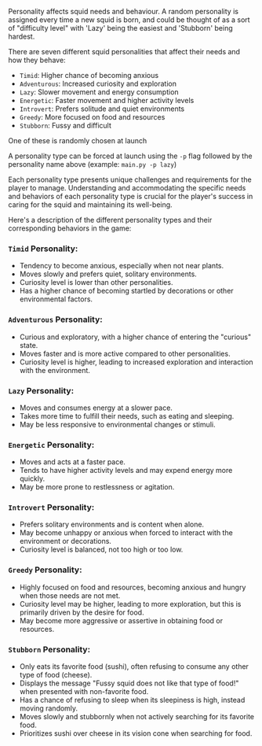 Personality affects squid needs and behaviour. A random personality is assigned every time a new squid is born, and could be thought of as a sort of "difficulty level" with 'Lazy' being the easiest and 'Stubborn' being hardest.

There are seven different squid personalities that affect their needs and how they behave: 

* `Timid`: Higher chance of becoming anxious 
* `Adventurous`: Increased curiosity and exploration 
* `Lazy`: Slower movement and energy consumption 
* `Energetic`: Faster movement and higher activity levels 
* `Introvert`: Prefers solitude and quiet environments 
* `Greedy`: More focused on food and resources
* `Stubborn`: Fussy and difficult 

One of these is randomly chosen at launch

A personality type can be forced at launch using the `-p` flag followed by the personality name above (example: `main.py -p lazy`) 

Each personality type presents unique challenges and requirements for the player to manage. Understanding and accommodating the specific needs and behaviors of each personality type is crucial for the player's success in caring for the squid and maintaining its well-being.

Here's a description of the different personality types and their corresponding behaviors in the game:

### `Timid` Personality:

* Tendency to become anxious, especially when not near plants.
* Moves slowly and prefers quiet, solitary environments.
* Curiosity level is lower than other personalities.
* Has a higher chance of becoming startled by decorations or other environmental factors.


### `Adventurous` Personality:

* Curious and exploratory, with a higher chance of entering the "curious" state.
* Moves faster and is more active compared to other personalities.
* Curiosity level is higher, leading to increased exploration and interaction with the environment.


### `Lazy` Personality:

* Moves and consumes energy at a slower pace.
* Takes more time to fulfill their needs, such as eating and sleeping.
* May be less responsive to environmental changes or stimuli.


### `Energetic` Personality:

* Moves and acts at a faster pace.
* Tends to have higher activity levels and may expend energy more quickly.
* May be more prone to restlessness or agitation.


### `Introvert` Personality:

* Prefers solitary environments and is content when alone.
* May become unhappy or anxious when forced to interact with the environment or decorations.
* Curiosity level is balanced, not too high or too low.


### `Greedy` Personality:

* Highly focused on food and resources, becoming anxious and hungry when those needs are not met.
* Curiosity level may be higher, leading to more exploration, but this is primarily driven by the desire for food.
* May become more aggressive or assertive in obtaining food or resources.


### `Stubborn` Personality:

* Only eats its favorite food (sushi), often refusing to consume any other type of food (cheese).
* Displays the message "Fussy squid does not like that type of food!" when presented with non-favorite food.
* Has a chance of refusing to sleep when its sleepiness is high, instead moving randomly.
* Moves slowly and stubbornly when not actively searching for its favorite food.
* Prioritizes sushi over cheese in its vision cone when searching for food.
